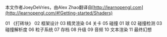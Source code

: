 本文作者JoeyDeVries，由Alex Zhao翻译自[http://learnopengl.com](http://learnopengl.com/#!Getting-started/Shaders)


01 《打砖块》
02 框架设计
03 精灵渲染
04 关卡
05 碰撞
  01 球
  02 碰撞检测
  03 碰撞解析度
06 粒子系统
07 存档
08 升级
09 音频
10 文本渲染
11 最终幻想

